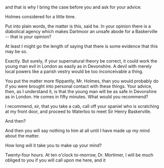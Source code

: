 and that is why I bring the case before you and ask for your advice.

Holmes considered for a little time.

Put into plain words, the matter is this, said he. In your opinion
there is a diabolical agency which makes Dartmoor an unsafe abode for a
Baskerville -- that is your opinion?

At least I might go the length of saying that there is some evidence
that this may be so.

Exactly. But surely, if your supernatural theory be correct, it could
work the young man evil in London as easily as in Devonshire. A devil
with merely local powers like a parish vestry would be too inconceivable
a thing.

You put the matter more flippantly, Mr. Holmes, than you would
probably do if you were brought into personal contact with these things.
Your advice, then, as I understand it, is that the young man will be as
safe in Devonshire as in London. He comes in fifty minutes. What would
you recommend?

I recommend, sir, that you take a cab, call off your spaniel who is
scratching at my front door, and proceed to Waterloo to meet Sir Henry
Baskerville.

And then?

And then you will say nothing to him at all until I have made up my
mind about the matter.

How long will it take you to make up your mind?

Twenty-four hours. At ten o'clock to-morrow, Dr. Mortimer, I will be
much obliged to you if you will call upon me here, and it
